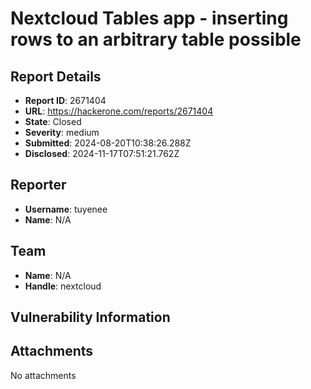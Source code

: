 # Nextcloud Tables app - inserting rows to an arbitrary table possible

## Report Details
- **Report ID**: 2671404
- **URL**: https://hackerone.com/reports/2671404
- **State**: Closed
- **Severity**: medium
- **Submitted**: 2024-08-20T10:38:26.288Z
- **Disclosed**: 2024-11-17T07:51:21.762Z

## Reporter
- **Username**: tuyenee
- **Name**: N/A

## Team
- **Name**: N/A
- **Handle**: nextcloud

## Vulnerability Information


## Attachments
No attachments
